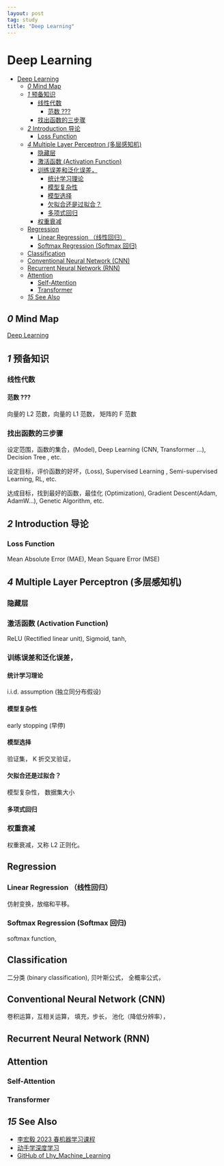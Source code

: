 ```yaml
---
layout: post
tag: study
title: "Deep Learning"
---
```


# Deep Learning

- [Deep Learning](#deep-learning)
  - [*0* Mind Map](#0-mind-map)
  - [*1* 预备知识](#1-预备知识)
    - [线性代数](#线性代数)
      - [范数 ???](#范数-)
    - [找出函数的三步骤](#找出函数的三步骤)
  - [*2*  Introduction 导论](#2--introduction-导论)
    - [Loss Function](#loss-function)
  - [*4* Multiple Layer Perceptron (多层感知机)](#4-multiple-layer-perceptron-多层感知机)
    - [隐藏层](#隐藏层)
    - [激活函数 (Activation Function)](#激活函数-activation-function)
    - [训练误差和泛化误差，](#训练误差和泛化误差)
      - [统计学习理论](#统计学习理论)
      - [模型复杂性](#模型复杂性)
      - [模型选择](#模型选择)
      - [欠拟合还是过拟合？](#欠拟合还是过拟合)
      - [多项式回归](#多项式回归)
    - [权重衰减](#权重衰减)
  - [Regression](#regression)
    - [Linear Regression （线性回归）](#linear-regression-线性回归)
    - [Softmax Regression (Softmax 回归)](#softmax-regression-softmax-回归)
  - [Classification](#classification)
  - [Conventional Neural Network (CNN)](#conventional-neural-network-cnn)
  - [Recurrent Neural Network (RNN)](#recurrent-neural-network-rnn)
  - [Attention](#attention)
    - [Self-Attention](#self-attention)
    - [Transformer](#transformer)
  - [*15* See Also](#15-see-also)

## *0* Mind Map
[Deep Learning](/mindmap/deep-learning.html)

## *1* 预备知识
### 线性代数
#### 范数 ???
向量的 L2 范数，向量的 L1 范数，
矩阵的 F 范数

### 找出函数的三步骤
设定范围，函数的集合，(Model),
Deep Learning (CNN, Transformer ...), Decision Tree , etc.

设定目标，评价函数的好坏，(Loss),
Supervised Learning , Semi-supervised Learning, RL, etc.

达成目标，找到最好的函数，最佳化 (Optimization),
Gradient Descent(Adam, AdamW...), Genetic Algorithm, etc.


## *2*  Introduction 导论

### Loss Function
Mean Absolute Error (MAE),
Mean Square Error (MSE)



## *4* Multiple Layer Perceptron (多层感知机)

### 隐藏层
### 激活函数 (Activation Function)
ReLU (Rectified linear unit),
Sigmoid,
tanh,

### 训练误差和泛化误差，

#### 统计学习理论
i.i.d. assumption (独立同分布假设)

#### 模型复杂性
early stopping (早停)

#### 模型选择
验证集，
K 折交叉验证，

#### 欠拟合还是过拟合？
模型复杂性，
数据集大小

#### 多项式回归

### 权重衰减
权重衰减，又称 L2 正则化。




## Regression
### Linear Regression （线性回归）
仿射变换，放缩和平移。
###  Softmax Regression (Softmax 回归)
softmax function, 
## Classification
二分类 (binary classification),
贝叶斯公式，
全概率公式，

## Conventional Neural Network (CNN)
卷积运算，互相关运算，
填充，步长，
池化（降低分辨率），

## Recurrent Neural Network (RNN)
## Attention
### Self-Attention
### Transformer








## *15* See Also
- [李宏毅 2023 春机器学习课程](https://speech.ee.ntu.edu.tw/~hylee/ml/2023-spring.php)
- [动手学深度学习](https://zh.d2l.ai/)
- [GitHub of Lhy_Machine_Learning ](https://github.com/Fafa-DL/Lhy_Machine_Learning)